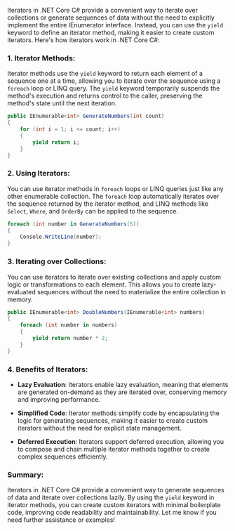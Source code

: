 Iterators in .NET Core C# provide a convenient way to iterate over collections or generate sequences of data without the need to explicitly implement the entire IEnumerator interface. Instead, you can use the `yield` keyword to define an iterator method, making it easier to create custom iterators. Here's how iterators work in .NET Core C#:

### 1. Iterator Methods:

Iterator methods use the `yield` keyword to return each element of a sequence one at a time, allowing you to iterate over the sequence using a `foreach` loop or LINQ query. The `yield` keyword temporarily suspends the method's execution and returns control to the caller, preserving the method's state until the next iteration.

```csharp
public IEnumerable<int> GenerateNumbers(int count)
{
    for (int i = 1; i <= count; i++)
    {
        yield return i;
    }
}
```

### 2. Using Iterators:

You can use iterator methods in `foreach` loops or LINQ queries just like any other enumerable collection. The `foreach` loop automatically iterates over the sequence returned by the iterator method, and LINQ methods like `Select`, `Where`, and `OrderBy` can be applied to the sequence.

```csharp
foreach (int number in GenerateNumbers(5))
{
    Console.WriteLine(number);
}
```

### 3. Iterating over Collections:

You can use iterators to iterate over existing collections and apply custom logic or transformations to each element. This allows you to create lazy-evaluated sequences without the need to materialize the entire collection in memory.

```csharp
public IEnumerable<int> DoubleNumbers(IEnumerable<int> numbers)
{
    foreach (int number in numbers)
    {
        yield return number * 2;
    }
}
```

### 4. Benefits of Iterators:

- **Lazy Evaluation**: Iterators enable lazy evaluation, meaning that elements are generated on-demand as they are iterated over, conserving memory and improving performance.
  
- **Simplified Code**: Iterator methods simplify code by encapsulating the logic for generating sequences, making it easier to create custom iterators without the need for explicit state management.

- **Deferred Execution**: Iterators support deferred execution, allowing you to compose and chain multiple iterator methods together to create complex sequences efficiently.

### Summary:

Iterators in .NET Core C# provide a convenient way to generate sequences of data and iterate over collections lazily. By using the `yield` keyword in iterator methods, you can create custom iterators with minimal boilerplate code, improving code readability and maintainability. Let me know if you need further assistance or examples!
